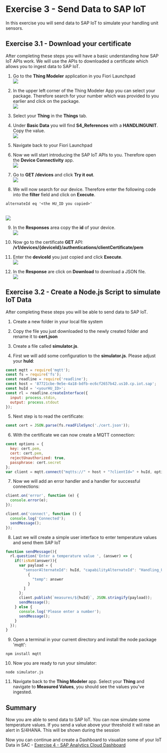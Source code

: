 # Exercise 3 - Send Data to SAP IoT

In this exercise you will send data to SAP IoT to simulate your handling unit sensors.

## Exercise 3.1 - Download your certificate

After completing these steps you will have a basic understanding how SAP IoT APIs work. We will use the APIs to downloaded a certificate which allows you to ingest data to SAP IoT.

1.	Go to the <b>Thing Modeler</b> application in you Fiori Launchpad
<br>![](/exercises/ex1/images/tm1.png)

2. In the upper left corner of the Thing Modeler App you can select your package. Therefore search for your number which was provided to you earlier and click on the package.
<br>![](/exercises/ex1/images/tm2.png)

3. Select your <b>Thing</b> in the <b>Things</b> tab.

4. Under <b>Basic Data</b> you will find <b>S4_References</b> with a <b>HANDLINGUNIT</b>. Copy the value. 
<br>![](/exercises/ex3/images/cert1.png)

5. Navigate back to your Fiori Launchpad

6. Now we will start introducing the SAP IoT APIs to you. Therefore open the <b>Device Connectivity</b> app.
<br>![](/exercises/ex3/images/cert2.png)

7. Go to <b>GET /devices</b> and click <b>Try it out</b>.
<br>![](/exercises/ex3/images/cert3.png)

8. We will now search for our device. Therefore enter the following code into the <b>filter</b> field and click on <b>Execute</b>.
```
alternateId eq '<the HU_ID you copied>'
```
<br>![](/exercises/ex3/images/cert4.png)

9. In the <b>Responses</b> area copy the <b>id</b> of your device.
<br>![](/exercises/ex3/images/cert5.png)

10. Now go to the certificate <b>GET</b> API: <b>/v1/devices/{deviceId}/authentications/clientCertificate/pem</b>

11. Enter the <b>deviceId</b> you just copied and click <b>Execute</b>.
<br>![](/exercises/ex3/images/cert6.png)

12. In the <b>Response</b> are click on <b>Download</b> to download a JSON file.
<br>![](/exercises/ex3/images/cert7.png)


## Exercise 3.2 - Create a Node.js Script to simulate IoT Data

After completing these steps you will be able to send data to SAP IoT.

1. Create a new folder in your local file system

2. Copy the file you just downloaded to the newly created folder and rename it to <b>cert.json</b>

3. Create a file called <b>simulator.js</b>.

4. First we will add some configuration to the <b>simulator.js</b>. Please adjust your <b>huId</b>:
```javascript
const mqtt = require('mqtt');
const fs = require('fs');
const readline = require('readline');
const host = '87721cbe-9e5e-4a18-bdfb-ec6cf2657b42.us10.cp.iot.sap';
const huId = '<yourHU_ID>';
const rl = readline.createInterface({
  input: process.stdin,
  output: process.stdout
});
```

5. Next step is to read the certificate:
```javascript
const cert = JSON.parse(fs.readFileSync('./cert.json'));
```

6. With the certificate we can now create a MQTT connection:
```javascript
const options = {
  key: cert.pem,
  cert: cert.pem,
  rejectUnauthorized: true,
  passphrase: cert.secret
};
var client = mqtt.connect("mqtts://" + host + "?clientId=" + huId, options);
```

7. Now we will add an error handler and a handler for successful connections:
```javascript
client.on('error', function (e) {
  console.error(e);
});

client.on('connect', function () {
  console.log('Connected');
  sendMessage();
});
```

8. Last we will create a simple user interface to enter temperature values and send them SAP IoT
```javascript
function sendMessage(){
  rl.question('Enter a temperature value ', (answer) => {
    if(!isNaN(answer)){
      var payload = {
        "sensorAlternateId": huId, "capabilityAlternateId": "Handling_Unit_Condition", "measures": [
          {
            "temp": answer
          }
        ]
      };
      client.publish(`measures/${huId}`, JSON.stringify(payload));
      sendMessage();
    } else {
      console.log('Please enter a number');
      sendMessage();
    }
  });
}
```

9. Open a terminal in your current directory and install the node package 'mqtt':
```
npm install mqtt
```

10. Now you are ready to run your simulator:
```
node simulator.js
```

11. Navigate back to the <b>Thing Modeler</b> app. Select your <b>Thing</b> and navigate to <b>Measured Values</b>, you should see the values you've ingested.


## Summary

Now you are able to send data to SAP IoT. You can now simulate some temperature values. If you send a value above your threshold it will raise an alert in S/4HANA. This will be shown during the session

Now you can continue and create a Dashboard to visualize some of your IoT Data in SAC - [Exercise 4 - SAP Analytics Cloud Dashboard](../ex4/README.md)
